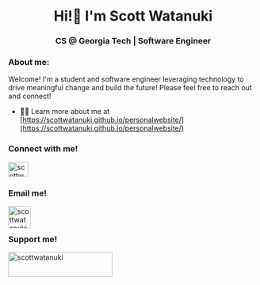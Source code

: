 <h1 align="center">Hi!👋 I'm Scott Watanuki</h1>
<h3 align="center">CS @ Georgia Tech | Software Engineer</h3>

<h3 align="left">About me:</h3>
Welcome! I'm a student and software engineer leveraging technology to drive meaningful change and build the future!
Please feel free to reach out and connect!

- 👨‍💻 Learn more about me at [https://scottwatanuki.github.io/personalwebsite/](https://scottwatanuki.github.io/personalwebsite/)

<h3 align="left">Connect with me!</h3>
<p align="left">
<a href="https://linkedin.com/in/scottwatanuki" target="blank"><img align="center" src="https://raw.githubusercontent.com/rahuldkjain/github-profile-readme-generator/master/src/images/icons/Social/linked-in-alt.svg" alt="scottwatanuki" height="30" width="40" /></a>
</p>

<h3 align="left">Email me!</h3>
<p><a href="scottwatanuki@gatech.edu"> <img align="left" src="https://scottwatanuki.github.io/personalwebsite/images/email.png" height="45" width="45" alt="scottwatanuki" /></a></p><br><br>

<h3 align="left">Support me!</h3>
<p><a href="https://www.buymeacoffee.com/scottwatanuki"> <img align="left" src="https://cdn.buymeacoffee.com/buttons/v2/default-yellow.png" height="50" width="210" alt="scottwatanuki" /></a></p><br><br>